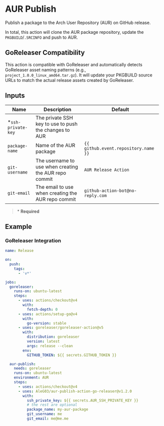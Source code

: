 # AUR Publish

Publish a package to the Arch User Repository (AUR) on GitHub release.

In total, this action will clone the AUR package repository, update the `PKGBUILD`/`.SRCINFO` and push to AUR.

## GoReleaser Compatibility

This action is compatible with GoReleaser and automatically detects GoReleaser asset naming patterns (e.g., `project_1.0.0_linux_amd64.tar.gz`). It will update your PKGBUILD source URLs to match the actual release assets created by GoReleaser.

## Inputs

| Name                | Description                                           | Default                              |
|---------------------|-------------------------------------------------------|--------------------------------------|
| \*`ssh-private-key` | The private SSH key to use to push the changes to AUR |                                      |
| `package-name`      | Name of the AUR package                               | `{{ github.event.repository.name }}` |
| `git-username`      | The username to use when creating the AUR repo commit | `AUR Release Action`                 |
| `git-email`         | The email to use when creating the AUR repo commit    | `github-action-bot@no-reply.com`     |

> \* **Required**

## Example

### GoReleaser Integration

```yaml
name: Release

on:
  push:
    tags:
      - 'v*'

jobs:
  goreleaser:
    runs-on: ubuntu-latest
    steps:
      - uses: actions/checkout@v4
        with:
          fetch-depth: 0
      - uses: actions/setup-go@v4
        with:
          go-version: stable
      - uses: goreleaser/goreleaser-action@v5
        with:
          distribution: goreleaser
          version: latest
          args: release --clean
        env:
          GITHUB_TOKEN: ${{ secrets.GITHUB_TOKEN }}

  aur-publish:
    needs: goreleaser
    runs-on: ubuntu-latest
    environment: AUR
    steps:
      - uses: actions/checkout@v4
      - uses: AleG03/aur-publish-action-go-releaser@v1.2.0
        with:
          ssh_private_key: ${{ secrets.AUR_SSH_PRIVATE_KEY }}
          # the rest are optional
          package_name: my-aur-package
          git_username: me
          git_email: me@me.me
```
